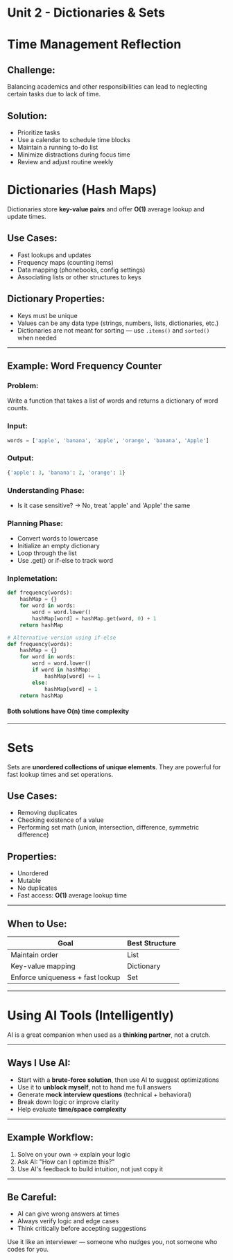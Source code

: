 # Unit 2 - Dictionaries & Sets

# Time Management Reflection

## Challenge:
Balancing academics and other responsibilities can lead to neglecting certain tasks due to lack of time.

## Solution:
- Prioritize tasks
- Use a calendar to schedule time blocks
- Maintain a running to-do list
- Minimize distractions during focus time
- Review and adjust  routine weekly

# Dictionaries (Hash Maps)

Dictionaries store **key-value pairs** and offer **O(1)** average lookup and update times.

## Use Cases:
- Fast lookups and updates
- Frequency maps (counting items)
- Data mapping (phonebooks, config settings)
- Associating lists or other structures to keys

## Dictionary Properties:
- Keys must be unique
- Values can be any data type (strings, numbers, lists, dictionaries, etc.)
- Dictionaries are not meant for sorting — use `.items()` and `sorted()` when needed

---

## Example: Word Frequency Counter

### Problem:
Write a function that takes a list of words and returns a dictionary of word counts.

### Input:
```python
words = ['apple', 'banana', 'apple', 'orange', 'banana', 'Apple']
```

### Output:
```python
{'apple': 3, 'banana': 2, 'orange': 1}
```

### Understanding Phase: 
- Is it case sensitive? → No, treat 'apple' and 'Apple' the same

### Planning Phase:
- Convert words to lowercase
- Initialize an empty dictionary
- Loop through the list
- Use .get() or if-else to track word 

### Inplemetation:
```python
def frequency(words):
    hashMap = {}
    for word in words:
        word = word.lower()
        hashMap[word] = hashMap.get(word, 0) + 1
    return hashMap
```

```python
# Alternative version using if-else
def frequency(words):
    hashMap = {}
    for word in words:
        word = word.lower()
        if word in hashMap:
            hashMap[word] += 1
        else:
            hashMap[word] = 1
    return hashMap
```

#### Both solutions have O(n) time complexity


---

# Sets

Sets are **unordered collections of unique elements**. They are powerful for fast lookup times and set operations.

## Use Cases:
- Removing duplicates
- Checking existence of a value
- Performing set math (union, intersection, difference, symmetric difference)

## Properties:
- Unordered
- Mutable
- No duplicates
- Fast access: **O(1)** average lookup time

---

## When to Use:

| Goal                                | Best Structure |
|-------------------------------------|----------------|
| Maintain order                      | List           |
| Key-value mapping                   | Dictionary     |
| Enforce uniqueness + fast lookup    | Set            |

---

# Using AI Tools (Intelligently)

AI is a great companion when used as a **thinking partner**, not a crutch.

---

## Ways I Use AI:
- Start with a **brute-force solution**, then use AI to suggest optimizations
- Use it to **unblock myself**, not to hand me full answers
- Generate **mock interview questions** (technical + behavioral)
- Break down logic or improve clarity
- Help evaluate **time/space complexity**

---

## Example Workflow:
1. Solve on your own → explain your logic
2. Ask AI: "How can I optimize this?"
3. Use AI's feedback to build intuition, not just copy it

---

## Be Careful:
- AI can give wrong answers at times
- Always verify logic and edge cases
- Think critically before accepting suggestions

Use it like an interviewer — someone who nudges you, not someone who codes for you.